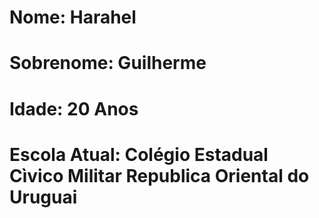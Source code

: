 # Nome: Harahel
# Sobrenome: Guilherme
# Idade: 20 Anos
# Escola Atual: Colégio Estadual Cìvico Militar Republica Oriental do Uruguai
